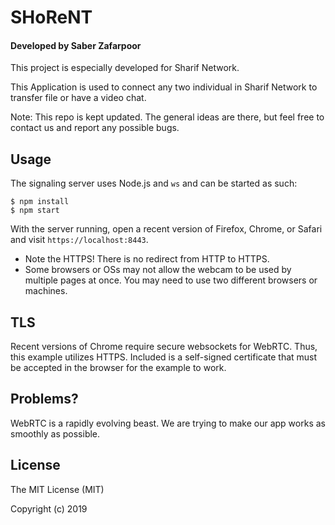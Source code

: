 SHoReNT
==============

#### Developed by Saber Zafarpoor

This project is especially developed for Sharif Network.

This Application is used to connect any two individual in Sharif Network to transfer file or have a video chat.

Note: This repo is kept updated. The general ideas are there, but feel free to contact us and report any possible bugs.


## Usage

The signaling server uses Node.js and `ws` and can be started as such:

```
$ npm install
$ npm start
```

With the server running, open a recent version of Firefox, Chrome, or Safari and visit `https://localhost:8443`.

* Note the HTTPS! There is no redirect from HTTP to HTTPS.
* Some browsers or OSs may not allow the webcam to be used by multiple pages at once. You may need to use two different browsers or machines.

## TLS

Recent versions of Chrome require secure websockets for WebRTC. Thus, this example utilizes HTTPS. Included is a self-signed certificate that must be accepted in the browser for the example to work.

## Problems?

WebRTC is a rapidly evolving beast. We are trying to make our app works as smoothly as possible.

## License

The MIT License (MIT)

Copyright (c) 2019
